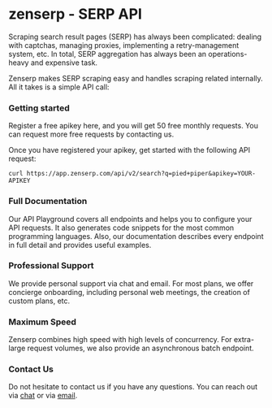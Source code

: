# zenserp - SERP API

Scraping search result pages (SERP) has always been complicated: dealing with captchas, managing proxies, implementing a retry-management system, etc. In total, SERP aggregation has always been an operations-heavy and expensive task.

Zenserp makes SERP scraping easy and handles scraping related internally. All it takes is a simple API call: 

### Getting started
Register a free apikey here, and you will get 50 free monthly requests. You can request more free requests by contacting us.

Once you have registered your apikey, get started with the following API request:

``` 
curl https://app.zenserp.com/api/v2/search?q=pied+piper&apikey=YOUR-APIKEY
```

### Full Documentation
Our API Playground covers all endpoints and helps you to configure your API requests. It also generates code snippets for the most common programming languages. Also, our documentation describes every endpoint in full detail and provides useful examples.

### Professional Support
We provide personal support via chat and email. For most plans, we offer concierge onboarding, including personal web meetings, the creation of custom plans, etc.

### Maximum Speed
Zenserp combines high speed with high levels of concurrency. For extra-large request volumes, we also provide an asynchronous batch endpoint.

### Contact Us 
Do not hesitate to contact us if you have any questions. You can reach out via [chat](https://zenserp.com) or via [email](mailto:support@zenserp.com).

